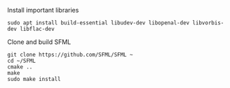 Install important libraries
```
sudo apt install build-essential libudev-dev libopenal-dev libvorbis-dev libflac-dev
```
Clone and build SFML
```
git clone https://github.com/SFML/SFML ~
cd ~/SFML
cmake ..
make
sudo make install
```
